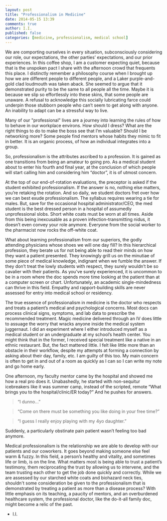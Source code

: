 ```yaml
---
layout: post
title: "Professionalism in Medicine"
date: 2014-05-15 13:39
comments: true
author: I.I.
published: false
categories: [medicine, professionalism, medical school]
---
```


We are comporting ourselves in every situation, subconsciously considering our role, our expectations, the other parties’ expectations, and our prior experiences. In this coffee shop, I am a customer expecting quiet, because that is the unspoken pact I share with the afternoon crowd that frequents this place. I distinctly remember a philosophy course when I brought up how we are different people to different people, and a Laker purple-and-gold clad loudmouth was taken aback. She seemed to argue that it demonstrated purity to be the same to all people all the time. Maybe it is because we slip so effortlessly into these skins, that some people are unaware. A refusal to acknowledge this socially lubricating farce could underpin those stubborn people who can’t seem to get along with anyone. An inability to adapt can be a stressful way to live.
<!--more-->

Many of our "professional" lives are a journey into learning the rules of how to behave in our workplace environs. How should I dress? What are the right things to do to make the boss see that I’m valuable? Should I be networking more? Some people find mentors whose habits they mimic to fit in better. It is an organic process, of how an individual integrates into a group.


So, professionalism is the attributes ascribed to a profession. It is gained as one transitions from being an amateur to going pro.  As a medical student about to enter his fourth and final year, at the conclusion of which people will start calling him and considering him “doctor”, it is of utmost concern.


At the top of our end-of-rotation evaluations, the preceptor is asked if the student exhibited professionalism. If the answer is no, nothing else matters, you’re retaking the rotation. And so daily, we student doctors fret over how we can best exude professionalism. The syllabus requires wearing a tie for males. But, save for the occasional hospital administrator/CEO, the med student is the best dressed person in a hospital of assumedly unprofessional slobs. Short white coats must be worn at all times. Aside from this being inexcusable as a proven infection-transmitting nidus, it doesn’t even convey your role anymore. Everyone from the social worker to the pharmacist now rocks the off-white coat.


What about learning professionalism from our superiors, the godly attending physicians whose shoes we will one day fill? In this hierarchical profession, they berate us for not being able to read their minds on how they want a patient presented. They knowingly grill us on the minutiae of some piece of medical knowledge, indignant when we fumble the answer. If they don’t treat the lowly students with respect, they surely wouldn’t be so cavalier with their patients. As you've surely experienced, it is uncommon to be in a room where the doc spends more time looking at the patient than at a computer screen or chart. Unfortunately, an academic single-mindedness can thrive in this field. Empathy and rapport-building skills are never assessed for entry into medical school or residency.


The true essence of professionalism in medicine is the doctor who respects and treats a patient’s medical and psychological concerns. Most docs can process clinical signs, symptoms, and lab data to prescribe the recommended treatment. Magic medicine delivered through an IV does little to assuage the worry that wracks anyone inside the medical system juggernaut.  I did an experiment where I either introduced myself as a medical student or an undergraduate at my school’s health center. You might think that in the former, I received special treatment like a native in an ethnic restaurant. But, the fact mattered little. I felt like little more than an obstacle in their workflow, despite my attempts at forming  a connection by asking about their day, family, etc. I am guilty of this too. My main concern is often to get in and out of a room as quickly as I can so I can write my note and go home early.


One afternoon, my faculty mentor came by the hospital and showed me how a real pro does it. Unabashedly, he started with non-sequitur icebreakers like it was summer camp, instead of the scripted, remote “What brings you to the hospital/clinic/ER today?” And he pushes for answers.
> “I dunno…”

> “Come on there must be something you like doing in your free time?”

> “I guess I really enjoy playing with my 4yo daughter.”

Suddenly, a particularly obstinate pain patient wasn’t feeling too bad anymore.


Medical professionalism is the relationship we are able to develop with our patients and our coworkers. It goes beyond making someone else feel warm & fuzzy. In this field, a person’s healthy and vitality, and sometimes life or limb, is on the line. What matters most is being able to trust a patient’s testimony, them reciprocating the trust by allowing us to intervene, and the team trusting each other to get the job done quickly and correctly. While we are assessed by our starched white coats and biohazard neck ties, shouldn't some consideration be given to the professionalism that is demonstrated by treating a patient as more than a disease process? With little emphasis on its teaching, a paucity of mentors, and an overburdened healthcare system, the professional doctor, like the do-it-all family doc, might become a relic of the past.

- I.I.
